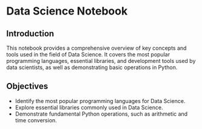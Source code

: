 # Data Science Notebook


## Introduction
This notebook provides a comprehensive overview of key concepts and tools used in the field of Data Science. It covers the most popular programming languages, essential libraries, and development tools used by data scientists, as well as demonstrating basic operations in Python.

## Objectives
- Identify the most popular programming languages for Data Science.
- Explore essential libraries commonly used in Data Science.
- Demonstrate fundamental Python operations, such as arithmetic and time conversion.
